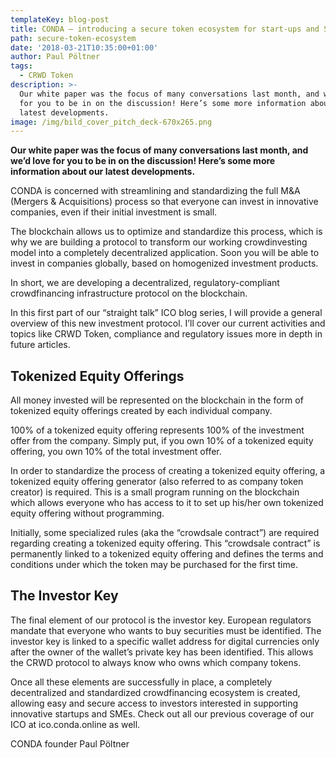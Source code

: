```yaml
---
templateKey: blog-post
title: CONDA – introducing a secure token ecosystem for start-ups and SMEs.
path: secure-token-ecosystem
date: '2018-03-21T10:35:00+01:00'
author: Paul Pöltner
tags:
  - CRWD Token
description: >-
  Our white paper was the focus of many conversations last month, and we’d love
  for you to be in on the discussion! Here’s some more information about our
  latest developments.
image: /img/bild_cover_pitch_deck-670x265.png
---
```

**Our white paper was the focus of many conversations last month, and we’d love for you to be in on the discussion! Here’s some more information about our latest developments.**

CONDA is concerned with streamlining and standardizing the full M&A (Mergers & Acquisitions) process so that everyone can invest in innovative companies, even if their initial investment is small.

The blockchain allows us to optimize and standardize this process, which is why we are building a protocol to transform our working crowdinvesting model into a completely decentralized application. Soon you will be able to invest in companies globally, based on homogenized investment products.

In short, we are developing a decentralized, regulatory-compliant crowdfinancing infrastructure protocol on the blockchain.

In this first part of our “straight talk” ICO blog series, I will provide a general overview of this new investment protocol. I’ll cover our current activities and topics like CRWD Token, compliance and regulatory issues more in depth in future articles.

## Tokenized Equity Offerings

All money invested will be represented on the blockchain in the form of tokenized equity offerings created by each individual company.

100% of a tokenized equity offering represents 100% of the investment offer from the company. Simply put, if you own 10% of a tokenized equity offering, you own 10% of the total investment offer.

In order to standardize the process of creating a tokenized equity offering, a tokenized equity offering generator (also referred to as company token creator) is required. This is a small program running on the blockchain which allows everyone who has access to it to set up his/her own tokenized equity offering without programming.

Initially, some specialized rules (aka the “crowdsale contract”) are required regarding creating a tokenized equity offering. This “crowdsale contract” is permanently linked to a tokenized equity offering and defines the terms and conditions under which the token may be purchased for the first time.

## The Investor Key

The final element of our protocol is the investor key. European regulators mandate that everyone who wants to buy securities must be identified. The investor key is linked to a specific wallet address for digital currencies only after the owner of the wallet’s private key has been identified. This allows the CRWD protocol to always know who owns which company tokens.

Once all these elements are successfully in place, a completely decentralized and standardized crowdfinancing ecosystem is created, allowing easy and secure access to investors interested in supporting innovative startups and SMEs. Check out all our previous coverage of our ICO at ico.conda.online as well.

CONDA founder Paul Pöltner
